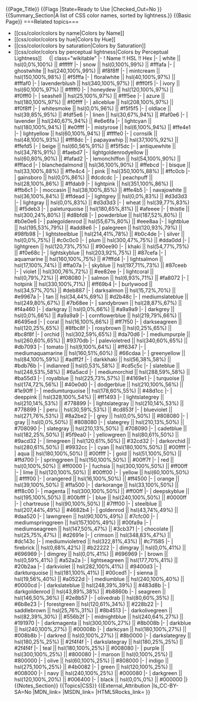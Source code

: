 {{Page_Title}}
{{Flags
|State=Ready to Use
|Checked_Out=No
}}
{{Summary_Section|A list of CSS color names, sorted by lightness.}}
{{Basic Page}}
===Related topics===
* [[css/color/colors by name|Colors by Name]]
* [[css/color/colors by hue|Colors by Hue]]
* [[css/color/colors by saturation|Colors by Saturation]]
* [[css/color/colors by perceptual lightness|Colors by Perceptual Lightness]]
 
 
{| class="wikitable"
|-
! Name !! HSL !! Hex
|-
| white || hsl(0,0%,100%) || #ffffff
|-
| snow || hsl(0,100%,99%) || #fffafa
|-
| ghostwhite || hsl(240,100%,99%) || #f8f8ff
|-
| mintcream || hsl(150,100%,98%) || #f5fffa
|-
| floralwhite || hsl(40,100%,97%) || #fffaf0
|-
| lavenderblush || hsl(340,100%,97%) || #fff0f5
|-
| ivory || hsl(60,100%,97%) || #fffff0
|-
| honeydew || hsl(120,100%,97%) || #f0fff0
|-
| seashell || hsl(25,100%,97%) || #fff5ee
|-
| azure || hsl(180,100%,97%) || #f0ffff
|-
| aliceblue || hsl(208,100%,97%) || #f0f8ff
|-
| whitesmoke || hsl(0,0%,96%) || #f5f5f5
|-
| oldlace || hsl(39,85%,95%) || #fdf5e6
|-
| linen || hsl(30,67%,94%) || #faf0e6
|-
| lavender || hsl(240,67%,94%) || #e6e6fa
|-
| lightcyan || hsl(180,100%,94%) || #e0ffff
|-
| mistyrose || hsl(6,100%,94%) || #ffe4e1
|-
| lightyellow || hsl(60,100%,94%) || #ffffe0
|-
| cornsilk || hsl(48,100%,93%) || #fff8dc
|-
| papayawhip || hsl(37,100%,92%) || #ffefd5
|-
| beige || hsl(60,56%,91%) || #f5f5dc
|-
| antiquewhite || hsl(34,78%,91%) || #faebd7
|-
| lightgoldenrodyellow || hsl(60,80%,90%) || #fafad2
|-
| lemonchiffon || hsl(54,100%,90%) || #fffacd
|-
| blanchedalmond || hsl(36,100%,90%) || #ffebcd
|-
| bisque || hsl(33,100%,88%) || #ffe4c4
|-
| pink || hsl(350,100%,88%) || #ffc0cb
|-
| gainsboro || hsl(0,0%,86%) || #dcdcdc
|-
| peachpuff || hsl(28,100%,86%) || #ffdab9
|-
| lightpink || hsl(351,100%,86%) || #ffb6c1
|-
| moccasin || hsl(38,100%,85%) || #ffe4b5
|-
| navajowhite || hsl(36,100%,84%) || #ffdead
|-
| lightgrey || hsl(0,0%,83%) || #d3d3d3
|-
| lightgray || hsl(0,0%,83%) || #d3d3d3
|-
| wheat || hsl(39,77%,83%) || #f5deb3
|-
| paleturquoise || hsl(180,65%,81%) || #afeeee
|-
| thistle || hsl(300,24%,80%) || #d8bfd8
|-
| powderblue || hsl(187,52%,80%) || #b0e0e6
|-
| palegoldenrod || hsl(55,67%,80%) || #eee8aa
|-
| lightblue || hsl(195,53%,79%) || #add8e6
|-
| palegreen || hsl(120,93%,79%) || #98fb98
|-
| lightsteelblue || hsl(214,41%,78%) || #b0c4de
|-
| silver || hsl(0,0%,75%) || #c0c0c0
|-
| plum || hsl(300,47%,75%) || #dda0dd
|-
| lightgreen || hsl(120,73%,75%) || #90ee90
|-
| khaki || hsl(54,77%,75%) || #f0e68c
|-
| lightskyblue || hsl(203,92%,75%) || #87cefa
|-
| aquamarine || hsl(160,100%,75%) || #7fffd4
|-
| lightsalmon || hsl(17,100%,74%) || #ffa07a
|-
| skyblue || hsl(197,71%,73%) || #87ceeb
|-
| violet || hsl(300,76%,72%) || #ee82ee
|-
| lightcoral || hsl(0,79%,72%) || #f08080
|-
| salmon || hsl(6,93%,71%) || #fa8072
|-
| hotpink || hsl(330,100%,71%) || #ff69b4
|-
| burlywood || hsl(34,57%,70%) || #deb887
|-
| darksalmon || hsl(15,72%,70%) || #e9967a
|-
| tan || hsl(34,44%,69%) || #d2b48c
|-
| mediumslateblue || hsl(249,80%,67%) || #7b68ee
|-
| sandybrown || hsl(28,87%,67%) || #f4a460
|-
| darkgray || hsl(0,0%,66%) || #a9a9a9
|-
| darkgrey || hsl(0,0%,66%) || #a9a9a9
|-
| cornflowerblue || hsl(219,79%,66%) || #6495ed
|-
| coral || hsl(16,100%,66%) || #ff7f50
|-
| darkseagreen || hsl(120,25%,65%) || #8fbc8f
|-
| rosybrown || hsl(0,25%,65%) || #bc8f8f
|-
| orchid || hsl(302,59%,65%) || #da70d6
|-
| mediumpurple || hsl(260,60%,65%) || #9370db
|-
| palevioletred || hsl(340,60%,65%) || #db7093
|-
| tomato || hsl(9,100%,64%) || #ff6347
|-
| mediumaquamarine || hsl(160,51%,60%) || #66cdaa
|-
| greenyellow || hsl(84,100%,59%) || #adff2f
|-
| darkkhaki || hsl(56,38%,58%) || #bdb76b
|-
| indianred || hsl(0,53%,58%) || #cd5c5c
|-
| slateblue || hsl(248,53%,58%) || #6a5acd
|-
| mediumorchid || hsl(288,59%,58%) || #ba55d3
|-
| royalblue || hsl(225,73%,57%) || #4169e1
|-
| turquoise || hsl(174,72%,56%) || #40e0d0
|-
| dodgerblue || hsl(210,100%,56%) || #1e90ff
|-
| mediumturquoise || hsl(178,60%,55%) || #48d1cc
|-
| deeppink || hsl(328,100%,54%) || #ff1493
|-
| lightslategrey || hsl(210,14%,53%) || #778899
|-
| lightslategray || hsl(210,14%,53%) || #778899
|-
| peru || hsl(30,59%,53%) || #cd853f
|-
| blueviolet || hsl(271,76%,53%) || #8a2be2
|-
| grey || hsl(0,0%,50%) || #808080
|-
| gray || hsl(0,0%,50%) || #808080
|-
| slategrey || hsl(210,13%,50%) || #708090
|-
| slategray || hsl(210,13%,50%) || #708090
|-
| cadetblue || hsl(182,25%,50%) || #5f9ea0
|-
| yellowgreen || hsl(80,61%,50%) || #9acd32
|-
| limegreen || hsl(120,61%,50%) || #32cd32
|-
| darkorchid || hsl(280,61%,50%) || #9932cc
|-
| cyan || hsl(180,100%,50%) || #00ffff
|-
| aqua || hsl(180,100%,50%) || #00ffff
|-
| gold || hsl(51,100%,50%) || #ffd700
|-
| springgreen || hsl(150,100%,50%) || #00ff7f
|-
| red || hsl(0,100%,50%) || #ff0000
|-
| fuchsia || hsl(300,100%,50%) || #ff00ff
|-
| lime || hsl(120,100%,50%) || #00ff00
|-
| yellow || hsl(60,100%,50%) || #ffff00
|-
| orangered || hsl(16,100%,50%) || #ff4500
|-
| orange || hsl(39,100%,50%) || #ffa500
|-
| darkorange || hsl(33,100%,50%) || #ff8c00
|-
| magenta || hsl(300,100%,50%) || #ff00ff
|-
| deepskyblue || hsl(195,100%,50%) || #00bfff
|-
| blue || hsl(240,100%,50%) || #0000ff
|-
| chartreuse || hsl(90,100%,50%) || #7fff00
|-
| steelblue || hsl(207,44%,49%) || #4682b4
|-
| goldenrod || hsl(43,74%,49%) || #daa520
|-
| lawngreen || hsl(90,100%,49%) || #7cfc00
|-
| mediumspringgreen || hsl(157,100%,49%) || #00fa9a
|-
| mediumseagreen || hsl(147,50%,47%) || #3cb371
|-
| chocolate || hsl(25,75%,47%) || #d2691e
|-
| crimson || hsl(348,83%,47%) || #dc143c
|-
| mediumvioletred || hsl(322,81%,43%) || #c71585
|-
| firebrick || hsl(0,68%,42%) || #b22222
|-
| dimgray || hsl(0,0%,41%) || #696969
|-
| dimgrey || hsl(0,0%,41%) || #696969
|-
| brown || hsl(0,59%,41%) || #a52a2a
|-
| lightseagreen || hsl(177,70%,41%) || #20b2aa
|-
| darkviolet || hsl(282,100%,41%) || #9400d3
|-
| darkturquoise || hsl(181,100%,41%) || #00ced1
|-
| sienna || hsl(19,56%,40%) || #a0522d
|-
| mediumblue || hsl(240,100%,40%) || #0000cd
|-
| darkslateblue || hsl(248,39%,39%) || #483d8b
|-
| darkgoldenrod || hsl(43,89%,38%) || #b8860b
|-
| seagreen || hsl(146,50%,36%) || #2e8b57
|-
| olivedrab || hsl(80,60%,35%) || #6b8e23
|-
| forestgreen || hsl(120,61%,34%) || #228b22
|-
| saddlebrown || hsl(25,76%,31%) || #8b4513
|-
| darkolivegreen || hsl(82,39%,30%) || #556b2f
|-
| midnightblue || hsl(240,64%,27%) || #191970
|-
| darkmagenta || hsl(300,100%,27%) || #8b008b
|-
| darkblue || hsl(240,100%,27%) || #00008b
|-
| darkcyan || hsl(180,100%,27%) || #008b8b
|-
| darkred || hsl(0,100%,27%) || #8b0000
|-
| darkslategrey || hsl(180,25%,25%) || #2f4f4f
|-
| darkslategray || hsl(180,25%,25%) || #2f4f4f
|-
| teal || hsl(180,100%,25%) || #008080
|-
| purple || hsl(300,100%,25%) || #800080
|-
| maroon || hsl(0,100%,25%) || #800000
|-
| olive || hsl(60,100%,25%) || #808000
|-
| indigo || hsl(275,100%,25%) || #4b0082
|-
| green || hsl(120,100%,25%) || #008000
|-
| navy || hsl(240,100%,25%) || #000080
|-
| darkgreen || hsl(120,100%,20%) || #006400
|-
| black || hsl(0,0%,0%) || #000000
|}
{{Notes_Section}}
{{Topics|CSS}}
{{External_Attribution
|Is_CC-BY-SA=No
|MDN_link=
|MSDN_link=
|HTML5Rocks_link=
}}